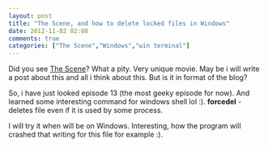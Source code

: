 ```yaml
---
layout: post
title: "The Scene, and how to delete locked files in Windows"
date: 2012-11-02 02:08
comments: true
categories: ["The Scene","Windows","win terminal"]
---
```

Did you see [The Scene](http://www.imdb.com/title/tt2201890/)? What a pity. Very unique movie. May be i will write a post about this and all i think about this. But is it in format of the blog?

So, i have just looked episode 13 (the most geeky episode for now). And learned some interesting command for windows shell lol :). **forcedel** - deletes file even if it is used by some process.

I will try it when will be on Windows. Interesting, how the program will crashed that writing for this file for example :).

